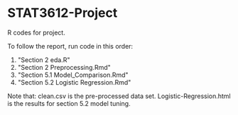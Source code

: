# STAT3612-Project

R codes for project.

To follow the report, run code in this order:

1) "Section 2 eda.R"
2) "Section 2 Preprocessing.Rmd"
3) "Section 5.1 Model_Comparison.Rmd"
4) "Section 5.2 Logistic Regression.Rmd"

Note that:
clean.csv is the pre-processed data set.
Logistic-Regression.html is the results for section 5.2 model tuning.
